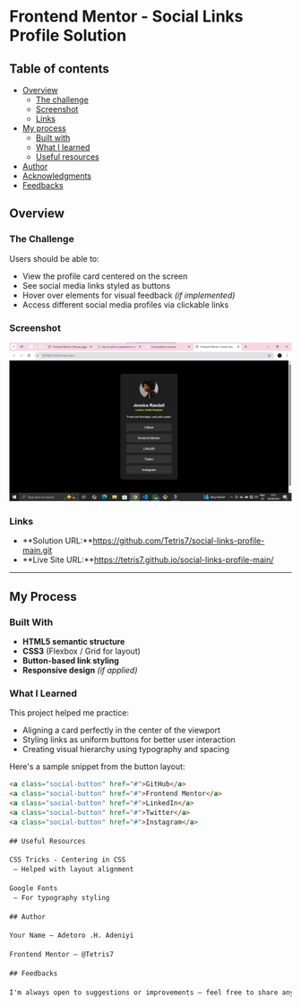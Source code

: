 # Frontend Mentor - Social Links Profile Solution

## Table of contents

- [Overview](#overview)
  - [The challenge](#the-challenge)
  - [Screenshot](#screenshot)
  - [Links](#links)
- [My process](#my-process)
  - [Built with](#built-with)
  - [What I learned](#what-i-learned)
  - [Useful resources](#useful-resources)
- [Author](#author)
- [Acknowledgments](#acknowledgments)
- [Feedbacks](#feedbacks)

## Overview

### The Challenge

Users should be able to:

- View the profile card centered on the screen  
- See social media links styled as buttons  
- Hover over elements for visual feedback _(if implemented)_  
- Access different social media profiles via clickable links

### Screenshot

![social link screenshot](<Social links screenshot.jpg>)

### Links

- **Solution URL:**https://github.com/Tetris7/social-links-profile-main.git  
- **Live Site URL:**https://tetris7.github.io/social-links-profile-main/


---

## My Process

### Built With

- **HTML5 semantic structure**  
- **CSS3** (Flexbox / Grid for layout)  
- **Button-based link styling**  
- **Responsive design** _(if applied)_

### What I Learned

This project helped me practice:

- Aligning a card perfectly in the center of the viewport  
- Styling links as uniform buttons for better user interaction  
- Creating visual hierarchy using typography and spacing

Here's a sample snippet from the button layout:

```html
<a class="social-button" href="#">GitHub</a>
<a class="social-button" href="#">Frontend Mentor</a>
<a class="social-button" href="#">LinkedIn</a>
<a class="social-button" href="#">Twitter</a>
<a class="social-button" href="#">Instagram</a>

## Useful Resources

CSS Tricks - Centering in CSS
 – Helped with layout alignment

Google Fonts
 – For typography styling

## Author

Your Name – Adetoro .H. Adeniyi

Frontend Mentor – @Tetris7

## Feedbacks

I'm always open to suggestions or improvements — feel free to share any feedback or corrections!